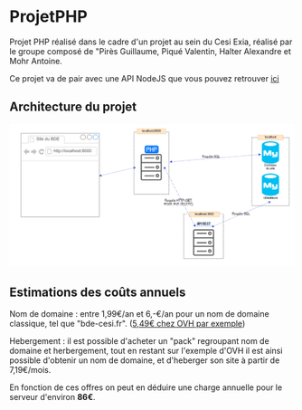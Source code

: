 # ProjetPHP

Projet PHP réalisé dans le cadre d'un projet au sein du Cesi Exia, réalisé par le groupe composé de "Pirès Guillaume, Piqué Valentin, Halter Alexandre et Mohr Antoine.

Ce projet va de pair avec une API NodeJS que vous pouvez retrouver <a href="https://github.com/Antoine67/ApiNodeJS/">ici</a>

<h2>Architecture du projet</h2>
<img src="https://raw.githubusercontent.com/Antoine67/ProjetPHP/master/schema.png?token=Akkaxu4CxzE_8GDZlCGy9ygwwGb1wYxqks5cWdAlwA%3D%3D" alt="Image architecture">

<h2>Estimations des coûts annuels</h2>
Nom de domaine : entre 1,99€/an et 6,-€/an pour un nom de domaine classique, tel que "bde-cesi.fr". (<a href="https://www.ovh.com/fr/order/domain/#/legacy/domain/search?domain=bde-cesi.fr">5,49€ chez OVH par exemple</a>)

Hebergement : il est possible d'acheter un "pack" regroupant nom de domaine et herbergement, tout en restant sur l'exemple d'OVH il est ainsi possible d'obtenir un nom de domaine, et d'heberger son site à partir de 7,19€/mois.

En fonction de ces offres on peut en déduire une charge annuelle pour le serveur d'environ <b>86€</b>.

